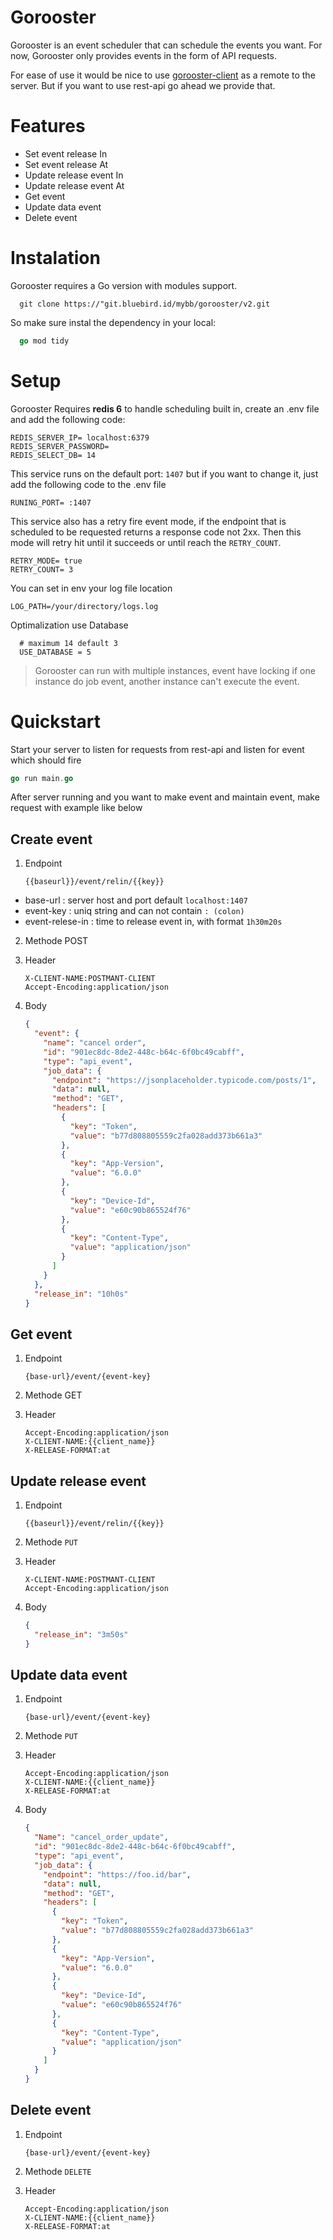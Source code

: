 # Gorooster

Gorooster is an event scheduler that can schedule the events you want.
For now, Gorooster only provides events in the form of API requests.

For ease of use it would be nice to use [gorooster-client](https://"git.bluebird.id/mybb/gorooster/v2.git) as a remote to the server. But if you want to use rest-api go ahead we provide that.

# Features

- Set event release In
- Set event release At
- Update release event In
- Update release event At
- Get event
- Update data event
- Delete event

# Instalation

Gorooster requires a Go version with modules support.

```
  git clone https://"git.bluebird.id/mybb/gorooster/v2.git
```

So make sure instal the dependency in your local:

```go
  go mod tidy
```

# Setup

Gorooster Requires **redis 6** to handle scheduling built in, create an .env file and add the following code:

```env
REDIS_SERVER_IP= localhost:6379
REDIS_SERVER_PASSWORD=
REDIS_SELECT_DB= 14
```

This service runs on the default port: `1407` but if you want to change it, just add the following code to the .env file

```
RUNING_PORT= :1407
```

This service also has a retry fire event mode, if the endpoint that is scheduled to be requested returns a response code not 2xx. Then this mode will retry hit until it succeeds or until reach the `RETRY_COUNT`.

```env
RETRY_MODE= true
RETRY_COUNT= 3
```

You can set in env your log file location

```.env
LOG_PATH=/your/directory/logs.log
```

Optimalization use Database

```.env
  # maximum 14 default 3
  USE_DATABASE = 5
```

> Gorooster can run with multiple instances, event have locking if one instance do job event, another instance can't execute the event.

# Quickstart

Start your server to listen for requests from rest-api and listen for event which should fire

```go
go run main.go
```

After server running and you want to make event and maintain event, make request with example like below

## Create event

1. Endpoint
   ```
   {{baseurl}}/event/relin/{{key}}
   ```

- base-url : server host and port default `localhost:1407`
- event-key : uniq string and can not contain `: (colon)`
- event-relese-in : time to release event in, with format `1h30m20s`

2. Methode POST
3. Header

   ```
   X-CLIENT-NAME:POSTMANT-CLIENT
   Accept-Encoding:application/json
   ```

4. Body
   ```json
   {
     "event": {
       "name": "cancel order",
       "id": "901ec8dc-8de2-448c-b64c-6f0bc49cabff",
       "type": "api_event",
       "job_data": {
         "endpoint": "https://jsonplaceholder.typicode.com/posts/1",
         "data": null,
         "method": "GET",
         "headers": [
           {
             "key": "Token",
             "value": "b77d808805559c2fa028add373b661a3"
           },
           {
             "key": "App-Version",
             "value": "6.0.0"
           },
           {
             "key": "Device-Id",
             "value": "e60c90b865524f76"
           },
           {
             "key": "Content-Type",
             "value": "application/json"
           }
         ]
       }
     },
     "release_in": "10h0s"
   }
   ```

## Get event

1. Endpoint

   ```
   {base-url}/event/{event-key}
   ```

2. Methode GET
3. Header

   ```
   Accept-Encoding:application/json
   X-CLIENT-NAME:{{client_name}}
   X-RELEASE-FORMAT:at
   ```

## Update release event

1. Endpoint

   ```
   {{baseurl}}/event/relin/{{key}}
   ```

2. Methode `PUT`
3. Header

   ```
   X-CLIENT-NAME:POSTMANT-CLIENT
   Accept-Encoding:application/json
   ```

4. Body
   ```json
   {
     "release_in": "3m50s"
   }
   ```

## Update data event

1. Endpoint

   ```
   {base-url}/event/{event-key}
   ```

2. Methode `PUT`
3. Header

   ```
   Accept-Encoding:application/json
   X-CLIENT-NAME:{{client_name}}
   X-RELEASE-FORMAT:at
   ```

4. Body
   ```json
   {
     "Name": "cancel_order_update",
     "id": "901ec8dc-8de2-448c-b64c-6f0bc49cabff",
     "type": "api_event",
     "job_data": {
       "endpoint": "https://foo.id/bar",
       "data": null,
       "method": "GET",
       "headers": [
         {
           "key": "Token",
           "value": "b77d808805559c2fa028add373b661a3"
         },
         {
           "key": "App-Version",
           "value": "6.0.0"
         },
         {
           "key": "Device-Id",
           "value": "e60c90b865524f76"
         },
         {
           "key": "Content-Type",
           "value": "application/json"
         }
       ]
     }
   }
   ```

## Delete event

1. Endpoint
   ```
   {base-url}/event/{event-key}
   ```
2. Methode `DELETE`
3. Header

   ```
   Accept-Encoding:application/json
   X-CLIENT-NAME:{{client_name}}
   X-RELEASE-FORMAT:at
   ```
